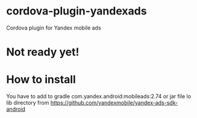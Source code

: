 # cordova-plugin-yandexads
Cordova plugin for Yandex mobile ads
# Not ready yet!

# How to install
You have to add to gradle com.yandex.android:mobileads:2.74 or
jar file lo lib directory from https://github.com/yandexmobile/yandex-ads-sdk-android


